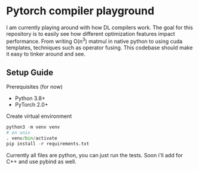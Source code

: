 # Pytorch compiler playground
I am currently playing around with how DL compilers work. The goal for this repository is to easily see how different optimization features impact performance. From writing O(n<sup>3</sup>) matmul in native python to using cuda templates, techniques such as operator fusing. This codebase should make it easy to tinker around and see.

## Setup Guide
Prerequisites (for now)
- Python 3.8+
- PyTorch 2.0+

Create virtual environment
```python
python3 -m venv venv
# on unix
. venv/bin/activate
pip install -r requirements.txt
```

Currently all files are python, you can just run the tests. Soon i'll add for C++ and use pybind as well.